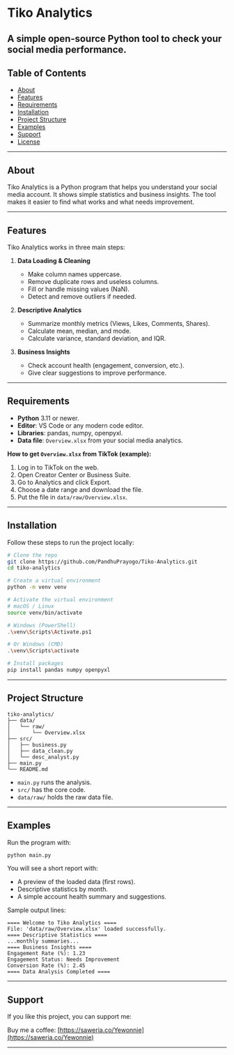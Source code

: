 # Tiko Analytics

## **A simple open-source Python tool to check your social media performance.**

## Table of Contents

- [About](#about)
- [Features](#features)
- [Requirements](#requirements)
- [Installation](#installation)
- [Project Structure](#project-structure)
- [Examples](#examples)
- [Support](#support)
- [License](#license)

---

## About

Tiko Analytics is a Python program that helps you understand your social media account. It shows simple statistics and business insights. The tool makes it easier to find what works and what needs improvement.

---

## Features

Tiko Analytics works in three main steps:

1. **Data Loading & Cleaning**

   - Make column names uppercase.
   - Remove duplicate rows and useless columns.
   - Fill or handle missing values (NaN).
   - Detect and remove outliers if needed.

2. **Descriptive Analytics**

   - Summarize monthly metrics (Views, Likes, Comments, Shares).
   - Calculate mean, median, and mode.
   - Calculate variance, standard deviation, and IQR.

3. **Business Insights**

   - Check account health (engagement, conversion, etc.).
   - Give clear suggestions to improve performance.

---

## Requirements

- **Python** 3.11 or newer.
- **Editor**: VS Code or any modern code editor.
- **Libraries**: pandas, numpy, openpyxl.
- **Data file**: `Overview.xlsx` from your social media analytics.

**How to get `Overview.xlsx` from TikTok (example):**

1. Log in to TikTok on the web.
2. Open Creator Center or Business Suite.
3. Go to Analytics and click Export.
4. Choose a date range and download the file.
5. Put the file in `data/raw/Overview.xlsx`.

---

## Installation

Follow these steps to run the project locally:

```bash
# Clone the repo
git clone https://github.com/PandhuPrayogo/Tiko-Analytics.git
cd tiko-analytics

# Create a virtual environment
python -m venv venv

# Activate the virtual environment
# macOS / Linux
source venv/bin/activate

# Windows (PowerShell)
.\venv\Scripts\Activate.ps1

# Or Windows (CMD)
.\venv\Scripts\activate

# Install packages
pip install pandas numpy openpyxl
```

---

## Project Structure

```
tiko-analytics/
├── data/
│   └── raw/
│       └── Overview.xlsx
├── src/
│   ├── business.py
│   ├── data_clean.py
│   └── desc_analyst.py
├── main.py
└── README.md
```

- `main.py` runs the analysis.
- `src/` has the core code.
- `data/raw/` holds the raw data file.

---

## Examples

Run the program with:

```bash
python main.py
```

You will see a short report with:

- A preview of the loaded data (first rows).
- Descriptive statistics by month.
- A simple account health summary and suggestions.

Sample output lines:

```
==== Welcome to Tiko Analytics ====
File: 'data/raw/Overview.xlsx' loaded successfully.
==== Descriptive Statistics ====
...monthly summaries...
==== Business Insights ====
Engagement Rate (%): 1.23
Engagement Status: Needs Improvement
Conversion Rate (%): 2.45
==== Data Analysis Completed ====
```

---

## Support

If you like this project, you can support me:

Buy me a coffee: [https://saweria.co/Yewonnie](https://saweria.co/Yewonnie)

---
